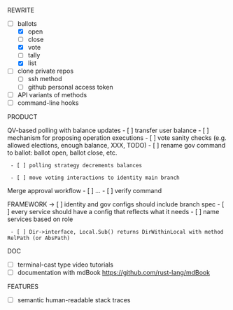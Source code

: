 REWRITE
- [ ] ballots
  - [x] open
  - [ ] close
  - [x] vote
  - [ ] tally
  - [x] list
- [ ] clone private repos
  - [ ] ssh method
  - [ ] github personal access token
- [ ] API variants of methods
- [ ] command-line hooks

PRODUCT

QV-based polling with balance updates
     - [ ] transfer user balance
       - [ ] mechanism for proposing operation executions
     - [ ] vote sanity checks (e.g. allowed elections, enough balance, XXX, TODO)
     - [ ] rename gov command to ballot: ballot open, ballot close, etc.

     - [ ] polling strategy decrements balances

     - [ ] move voting interactions to identity main branch

Merge approval workflow
     - [ ] ...
     - [ ] verify command

FRAMEWORK
     -> [ ] identity and gov configs should include branch spec
       - [ ] every service should have a config that reflects what it needs
       - [ ] name services based on role
  
     - [ ] Dir->interface, Local.Sub() returns DirWithinLocal with method RelPath (or AbsPath)

DOC
- [ ] terminal-cast type video tutorials
- [ ] documentation with mdBook https://github.com/rust-lang/mdBook

FEATURES
- [ ] semantic human-readable stack traces
